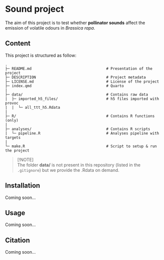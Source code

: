 # Sound project

The aim of this project is to test whether **pollinator sounds** affect the emission of volatile odours in *Brassica rapa*.

## Content

This project is structured as follow:

```         
.
├─ README.md                                  # Presentation of the project
├─ DESCRIPTION                                # Project metadata
├─ LICENSE.md                                 # License of the project
├─ index.qmd                                  # Quarto 
|
├─ data/                                      # Contains raw data
|  ├─ imported_h5_files/                      # h5 files imported with provoc
|  |  └─ all_ttt_h5.Rdata
|
├─ R/                                         # Contains R functions (only)
|
├─ analyses/                                  # Contains R scripts
|  └─ pipeline.R                              # Analyses pipeline with targets
|
└─ make.R                                     # Script to setup & run the project
```

> [!NOTE]\
> The folder **data/** is not present in this repository (listed in the `.gitignore`) but we provide the .Rdata on demand.

## Installation

Coming soon...

## Usage

Coming soon...

## Citation

Coming soon...
